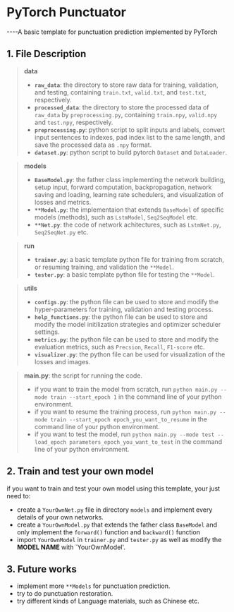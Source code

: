 # PyTorch Punctuator
----A basic template for punctuation prediction implemented by PyTorch

## 1. File Description
> **data**
> * **`raw_data`**: the directory to store raw data for training, validation, and testing, containing `train.txt`, `valid.txt`, and `test.txt`, respectively.
> * **`processed_data`**: the directory to store the processed data of `raw_data` by `preprocessing.py`, containing `train.npy`, `valid.npy` and `test.npy`, respectively.
> * **`preprocessing.py`**: python script to split inputs and labels, convert input sentences to indexes, pad index list to the same length, and save the processed data as `.npy` format.
> * **`dataset.py`**: python script to build pytorch `Dataset` and `DataLoader`.

> **models**
> * **`BaseModel.py`**: the father class implementing the network building, setup input, forward computation, backpropagation, network saving and loading, learning rate schedulers, and visualization of losses and metrics.
> * **`**Model.py`**: the implementaion that extends `BaseModel` of specific models (methods), such as `LstmModel`, `Seq2SeqModel` etc.
> * **`**Net.py`**: the code of network achitectures, such as `LstmNet.py`, `Seq2SeqNet.py` etc.

> **run**
> * **`trainer.py`**: a basic template python file for training from scratch, or resuming training, and validation the `**Model`.
> * **`tester.py`**: a basic template python file for testing the `**Model`.

> **utils**
> * **`configs.py`**: the python file can be used to store and modify the hyper-parameters for training, validation and testing process.
> * **`help_functions.py`**: the python file can be used to store and modify the model initilization strategies and optimizer scheduler settings.
> * **`metrics.py`**: the python file can be used to store and modify the evaluation metrics, such as `Precsion`, `Recall`, `F1-score` etc.
> * **`visualizer.py`**: the python file can be used for visualization of the losses and images.

> **main.py**: the script for running the code.
> * if you want to train the model from scratch, run `python main.py --mode train --start_epoch 1` in the command line of your python environment.
> * if you want to resume the training process, run `python main.py --mode train --start_epoch epoch_you_want_to_resume` in the command line of your python environment.
> * if you want to test the model, run `python main.py --mode test --load_epoch parameters_epoch_you_want_to_test` in the command line of your python environment.

## 2. Train and test your own model
if you want to train and test your own model using this template, your just need to:
* create a `YourOwnNet.py` file in directory `models` and implement every details of your own networks.
* create a  `YourOwnModel.py` that extends the father class `BaseModel` and only implement the `forward()` function and `backward()` function 
* import `YourOwnModel` in `trainer.py` and `tester.py` as well as modify the **MODEL NAME** with `YourOwnModel'.

## 3. Future works
* implement more `**Models` for punctuation prediction.
* try to do punctuation restoration.
* try different kinds of Language materials, such as Chinese etc.
